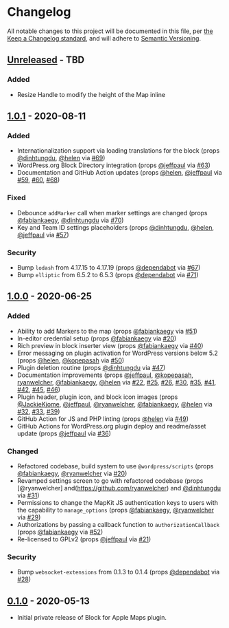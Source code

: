 # Changelog

All notable changes to this project will be documented in this file, per [the Keep a Changelog standard](http://keepachangelog.com/), and will adhere to [Semantic Versioning](https://semver.org/spec/v2.0.0.html).

## [Unreleased] - TBD
### Added
- Resize Handle to modify the height of the Map inline
## [1.0.1] - 2020-08-11
### Added
- Internationalization support via loading translations for the block (props [@dinhtungdu](https://github.com/dinhtungdu), [@helen](https://github.com/helen) via [#69](https://github.com/10up/maps-block-apple/pull/69))
- WordPress.org Block Directory integration (props [@jeffpaul](https://github.com/jeffpaul) via [#63](https://github.com/10up/maps-block-apple/pull/63))
- Documentation and GitHub Action updates (props [@helen](https://github.com/helen), [@jeffpaul](https://github.com/jeffpaul) via [#59](https://github.com/10up/maps-block-apple/pull/59), [#60](https://github.com/10up/maps-block-apple/pull/60), [#68](https://github.com/10up/maps-block-apple/pull/68))

### Fixed
- Debounce `addMarker` call when marker settings are changed (props [@fabiankaegy](https://github.com/fabiankaegy), [@dinhtungdu](https://github.com/dinhtungdu) via [#70](https://github.com/10up/maps-block-apple/pull/70))
- Key and Team ID settings placeholders (props [@dinhtungdu](https://github.com/dinhtungdu), [@helen](https://github.com/helen), [@jeffpaul](https://github.com/jeffpaul) via [#57](https://github.com/10up/maps-block-apple/pull/57))

### Security
- Bump `lodash` from 4.17.15 to 4.17.19 (props [@dependabot](https://github.com/apps/dependabot) via [#67](https://github.com/10up/maps-block-apple/pull/67))
- Bump `elliptic` from 6.5.2 to 6.5.3 (props [@dependabot](https://github.com/apps/dependabot) via [#71](https://github.com/10up/maps-block-apple/pull/71))

## [1.0.0] - 2020-06-25
### Added
- Ability to add Markers to the map (props [@fabiankaegy](https://github.com/fabiankaegy) via [#51](https://github.com/10up/maps-block-apple/pull/51))
- In-editor credential setup (props [@fabiankaegy](https://github.com/fabiankaegy) via [#20](https://github.com/10up/maps-block-apple/pull/20))
- Rich preview in block inserter view (props [@fabiankaegy](https://github.com/fabiankaegy) via [#40](https://github.com/10up/maps-block-apple/pull/40))
- Error messaging on plugin activation for WordPress versions below 5.2 (props [@helen](https://github.com/helen), [@kopepasah](https://github.com/kopepasah) via [#50](https://github.com/10up/maps-block-apple/pull/50))
- Plugin deletion routine (props [@dinhtungdu](https://github.com/dinhtungdu) via [#47](https://github.com/10up/maps-block-apple/pull/47))
- Documentation improvements (props [@jeffpaul](https://github.com/jeffpaul), [@kopepasah](https://github.com/kopepasah), [ryanwelcher](https://github.com/ryanwelcher), [@fabiankaegy](https://github.com/fabiankaegy), [@helen](https://github.com/helen) via [#22](https://github.com/10up/maps-block-apple/pull/22), [#25](https://github.com/10up/maps-block-apple/pull/25), [#26](https://github.com/10up/maps-block-apple/pull/26), [#30](https://github.com/10up/maps-block-apple/pull/30), [#35](https://github.com/10up/maps-block-apple/pull/35), [#41](https://github.com/10up/maps-block-apple/pull/41), [#42](https://github.com/10up/maps-block-apple/pull/42), [#45](https://github.com/10up/maps-block-apple/pull/45), [#46](https://github.com/10up/maps-block-apple/pull/46))
- Plugin header, plugin icon, and block icon images (props [@JackieKjome](https://github.com/JackieKjome), [@jeffpaul](https://github.com/jeffpaul), [@ryanwelcher](https://github.com/ryanwelcher), [@fabiankaegy](https://github.com/fabiankaegy), [@helen](https://github.com/helen) via [#32](https://github.com/10up/maps-block-apple/pull/32), [#33](https://github.com/10up/maps-block-apple/pull/33), [#39](https://github.com/10up/maps-block-apple/pull/39))
- GitHub Action for JS and PHP linting (props [@helen](https://github.com/helen) via [#49](https://github.com/10up/maps-block-apple/pull/49))
- GitHub Actions for WordPress.org plugin deploy and readme/asset update (props [@jeffpaul](https://github.com/jeffpaul) via [#36](https://github.com/10up/maps-block-apple/pull/36))

### Changed
- Refactored codebase, build system to use `@wordpress/scripts` (props [@fabiankaegy](https://github.com/fabiankaegy), [@ryanwelcher](https://github.com/ryanwelcher) via [#20](https://github.com/10up/maps-block-apple/pull/20))
- Revamped settings screen to go with refactored codebase (props [@ryanwelcher] and(https://github.com/ryanwelcher) and [@dinhtungdu](https://github.com/dinhtungdu) via [#31](https://github.com/10up/maps-block-apple/pull/31))
- Permissions to change the MapKit JS authentication keys to users with the capability to `manage_options` (props [@fabiankaegy](https://github.com/fabiankaegy), [@ryanwelcher](https://github.com/ryanwelcher) via [#29](https://github.com/10up/maps-block-apple/pull/29))
- Authorizations by passing a callback function to `authorizationCallback` (props [@fabiankaegy](https://github.com/fabiankaegy) via [#52](https://github.com/10up/maps-block-apple/pull/52))
- Re-licensed to GPLv2 (props [@jeffpaul](https://github.com/jeffpaul) via [#21](https://github.com/10up/maps-block-apple/pull/21))

### Security
- Bump `websocket-extensions` from 0.1.3 to 0.1.4 (props [@dependabot](https://github.com/apps/dependabot) via [#28](https://github.com/10up/maps-block-apple/pull/28))

## [0.1.0] - 2020-05-13
- Initial private release of Block for Apple Maps plugin.

[Unreleased]: https://github.com/10up/maps-block-apple/compare/trunk...develop
[1.0.1]: https://github.com/10up/maps-block-apple/compare/1.0.0...1.0.1
[1.0.0]: https://github.com/10up/maps-block-apple/releases/tag/1.0.0
[0.1.0]: https://github.com/10up/maps-block-apple/tree/a2fe565d64e2c59070f2dc3611700718d7383d37
